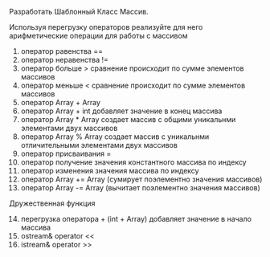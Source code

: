 
Разработать Шаблонный Класс Массив.

Используя перегрузку операторов реализуйте для него арифметические операции для работы с массивом

1) оператор равенства ==
2) оператор неравенства !=
3) оператор больше > сравнение происходит по сумме элементов массивов
4) оператор меньше < сравнение происходит по сумме элементов массивов
5) оператор Array + Array
6) оператор Array + int добавляет значение в конец массива
7) оператор Array * Array создает массив с общими уникальнми элементами двух массивов
8) оператор Array % Array создает массив с уникальнми отличительными элементами двух массивов
9) оператор присваивания =
10) оператор получение значения константного массива по индексу
11) оператор изменения значения массива по индексу
12) оператор Array += Array (сумирует поэлементно значения массивов)
13) оператор Array -= Array (вычитает поэлементно значения массивов)


Дружественная функция 

14) перегрузка оператора + (int + Array) добавляет значение в начало массива
15) ostream& operator <<
16) istream& operator >>
